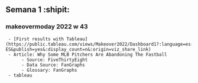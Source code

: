 ## Semana 1 :shipit:

### makeovermoday 2022 w 43
     - [First results with Tableau](https://public.tableau.com/views/Makeover2022/Dashboard1?:language=es-ES&publish=yes&:display_count=n&:origin=viz_share_link) 
     - Article: Why Some MLB Pitchers Are Abandoning The Fastball
          - Source: FiveThirtyEight
          - Data Source: FanGraphs
          - Glossary: FanGraphs
     - tableau
